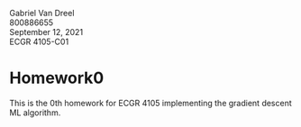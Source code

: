 Gabriel Van Dreel  
800886655  
September 12, 2021  
ECGR 4105-C01

# Homework0

This is the 0th homework for ECGR 4105 implementing the gradient descent ML algorithm.
